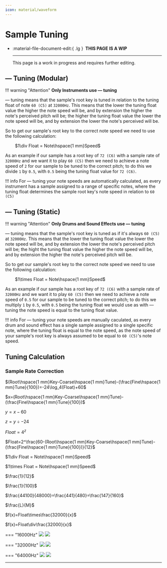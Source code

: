 ```yaml
---
icon: material/waveform
---
```


# Sample Tuning

<div class="grid cards" markdown>

-   :material-file-document-edit:{ .lg } __&nbsp;THIS PAGE IS A WIP__
  
    ---

    This page is a work in progress and requires further editing.

</div>

## — Tuning (Modular)
!!! warning "Attention"
    **Only Instruments use — tuning**

— tuning means that the sample's root key is tuned in relation to the tuning float of note `60 (C5)` at `32000Hz`. This means that the lower the tuning float value the higher the note speed will be, and by extension the higher the note's perceived pitch will be; the higher the tuning float value the lower the note speed will be, and by extension the lower the note's perceived will be.

So to get our sample's root key to the correct note speed we need to use the following calculation:

&nbsp;&nbsp;&nbsp;&nbsp;&nbsp;&nbsp;&nbsp;&nbsp;$1\div Float = Note\hspace{1 mm}Speed$

As an example if our sample has a root key of `72 (C6)` with a sample rate of `32000Hz` and we want it to play `60 (C5)` then we need to achieve a note speed of `2` for our sample to be tuned to the correct pitch; to do this we divide `1` by `0.5`, with `0.5` being the tuning float value for `72 (C6)`.

!!! info
    For — tuning your note speeds are automatically calculated, as every instrument has a sample assigned to a range of specific notes, where the tuning float determines the sample root key's note speed in relation to `60 (C5)`


## — Tuning (Static)
!!! warning "Attention"
    **Only Drums and Sound Effects use — tuning**

— tuning means that the sample's root key is tuned as if it's always `60 (C5)` at `32000Hz`. This means that the lower the tuning float value the lower the note speed will be, and by extension the lower the note's perceived pitch will be; the hight the tuning float value the higher the note speed will be, and by extension the higher the note's perceived pitch will be.

So to get our sample's root key to the correct note speed we need to use the following calculation:

&nbsp;&nbsp;&nbsp;&nbsp;&nbsp;&nbsp;&nbsp;&nbsp;$1\times Float = Note\hspace{1 mm}Speed$

As an example if our sample has a root key of `72 (C6)` with a sample rate of `32000Hz` and we want it to play `60 (C5)` then we need to achieve a note speed of `0.5` for our sample to be tuned to the correct pitch; to do this we multiply `1` by `0.5`, with `0.5` being the tuning float we would use as with — tuning the note speed is equal to the tuning float value.

!!! info
    For — tuning your note speeds are manually caculated, as every drum and sound effect has a single sample assigned to a single specific note, where the tuning float is equal to the note speed, as the note speed of your sample's root key is always assumed to be equal to `60 (C5)`'s note speed.

## Tuning Calculation

### Sample Rate Correction

$(Root\hspace{1 mm}Key-Coarse\hspace{1 mm}Tune)-(\frac{Fine\hspace{1 mm}Tune}{100})=-24\log_4(Float)+60$

$x=(Root\hspace{1 mm}Key-Coarse\hspace{1 mm}Tune)-(\frac{Fine\hspace{1 mm}Tune}{100})$

$y=x-60$

$z=y\div-24$

$Float=4^z$

$Float=2^\frac{60-(Root\hspace{1 mm}Key-Coarse\hspace{1 mm}Tune)-(\frac{Fine\hspace{1 mm}Tune}{100})}{12}$

$1\div Float = Note\hspace{1 mm}Speed$

$1\times Float = Note\hspace{1 mm}Speed$

$\frac{1}{12}$

$\frac{1}{100}$

$\frac{44100}{48000}=\frac{441}{480}=\frac{147}{160}$

$\frac{L}{M}$

$f(x)=Float\times\frac{32000}{x}$

$f(x)=Float\div\frac{32000}{x}$


=== "16000Hz"
    ![](https://bombchus.github.io/z64-music-wiki/assets/images/tuning/waveform-16000hz-dark.png#only-dark)
    ![](https://bombchus.github.io/z64-music-wiki/assets/images/tuning/waveform-16000hz-light.png#only-light)

=== "32000Hz"
    ![](https://bombchus.github.io/z64-music-wiki/assets/images/tuning/waveform-32000hz-dark.png#only-dark)
    ![](https://bombchus.github.io/z64-music-wiki/assets/images/tuning/waveform-32000hz-light.png#only-light)

=== "64000Hz"
    ![](https://bombchus.github.io/z64-music-wiki/assets/images/tuning/waveform-64000hz-dark.png#only-dark)
    ![](https://bombchus.github.io/z64-music-wiki/assets/images/tuning/waveform-64000hz-light.png#only-light)

-----